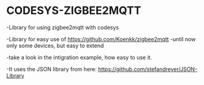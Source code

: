 # CODESYS-ZIGBEE2MQTT
-Library for using zigbee2mqtt with codesys

-Library for easy use of https://github.com/Koenkk/zigbee2mqtt
-until now only some devices, but easy to extend

-take a look in the intigration example, how easy to use it.

-It uses the JSON library from here: https://github.com/stefandreyer/JSON-Library
